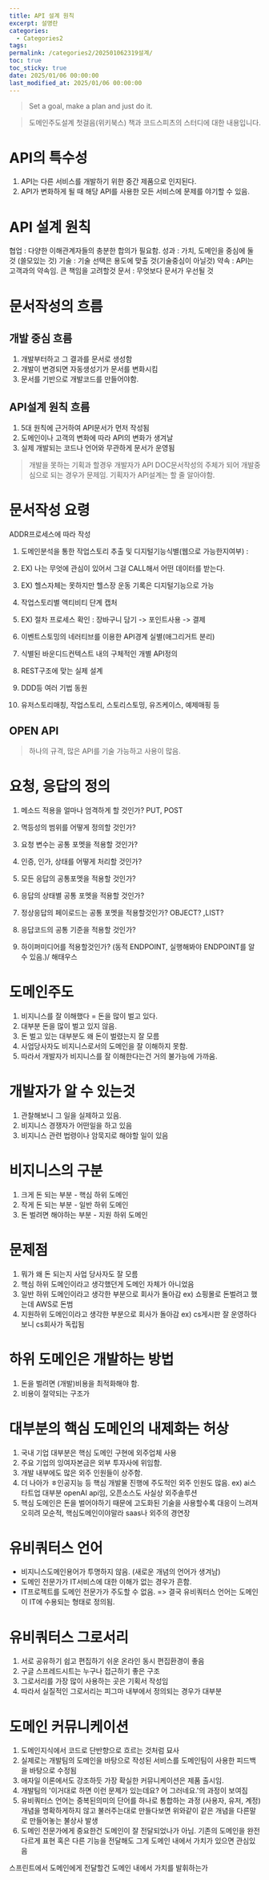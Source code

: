 ```yaml
---
title: API 설계 원칙
excerpt: 설명란
categories:
  - Categories2
tags: 
permalink: /categories2/202501062319설계/
toc: true
toc_sticky: true
date: 2025/01/06 00:00:00
last_modified_at: 2025/01/06 00:00:00
---
```

> Set a goal, make a plan and just do it.

> 도메인주도설계 첫걸음(위키북스) 책과 코드스피츠의 스터디에 대한 내용입니다.
# API의 특수성
1. API는 다른 서비스를 개발하기 위한 중간 제품으로 인지된다. 
2. API가 변화하게 될 때 해당 API를 사용한 모든 서비스에 문제를 야기할 수 있음.

# API 설계 원칙
협업 : 다양한 이해관계자들의 충분한 합의가 필요함.
성과 : 가치, 도메인을 중심에 둘 것 (쓸모있는 것)
기술 : 기술 선택은 용도에 맞출 것(기술중심이 아닐것)
약속 : API는 고객과의 약속임. 큰 책임을 고려할것
문서 : 무엇보다 문서가 우선될 것

# 문서작성의 흐름

## 개발 중심 흐름
1. 개발부터하고 그 결과를 문서로 생성함
2. 개발이 변경되면 자동생성기가 문서를 변화시킴
3. 문서를 기반으로 개발코드를 만들어야함.

## API설계 원칙 흐름
1.  5대 원칙에 근거하여 API문서가 먼저 작성됨
2. 도메인이나 고객의 변화에 따라 API의 변화가 생겨날
3. 실제 개발되는 코드나 언어와 무관하게 문서가 운영됨


> 개발을 못하는 기획과 할경우 개발자가 API DOC문서작성의 주체가 되어 개발중심으로 되는 경우가 문제임.
> 기획자가 API설계는 할 줄 알아야함.


# 문서작성 요령
ADDR프로세스에 따라 작성
1. 도메인분석을 통한 작업스토리 추출 및 디지털기능식별(웹으로 가능한지여부) : 
  1. EX) 나는 무엇에 관심이 있어서 그걸 CALL해서 어떤 데이터를 받는다.
  2. EX) 헬스자체는 못하지만 헬스장 운동 기록은 디지털기능으로 가능
2. 작업스토리별 액티비티 단계 캡처
  1. EX) 절차 프로세스 확인 : 장바구니 담기 -> 포인트사용 -> 결제
3. 이벤트스토밍의 네러티브를 이용한 API경계 실별(애그리거트 분리)
4. 식별된 바운디드컨텍스트 내의 구체적인 개별 API정의
5. REST구조에 맞는 실제 설계

1. DDD등 여러 기법 동원
2. 유저스토리매칭, 작업스토리, 스토리스토밍, 유즈케이스, 예제매핑 등


## OPEN API 
> 하나의 규격, 많은 API를 기술 가능하고 사용이 많음.

# 요청, 응답의 정의
1. 메소드 적용을 얼마나 엄격하게 할 것인가? PUT, POST
2. 멱등성의 범위를 어떻게 정의할 것인가?
3. 요청 변수는 공통 포멧을 적용할 것인가?
4. 인증, 인가, 상태를 어떻게 처리할 것인가?

1. 모든 응답의 공통포멧을 적용할 것인가?
2. 응답의 상태별 공통 포멧을 적용할 것인가?
3. 정상응답의 페이로드는 공통 포멧을 적용할것인가? OBJECT? ,LIST?
4. 응답코드의 공통 기준을 적용할 것인가?
5. 하이퍼미디어를 적용할것인가? (동적 ENDPOINT, 실행해봐야 ENDPOINT를 알 수 있음.)/ 해태우스




# 도메인주도
1. 비지니스를 잘 이해했다 = 돈을 많이 벌고 있다.
2. 대부분 돈을 많이 벌고 있지 않음.
3. 돈 벌고 있는 대부분도 왜 돈이 벌렸는지 잘 모름
4. 사업당사자도 비지니스로서의 도메인을 잘 이해하지 못함.
5. 따라서 개발자가 비지니스를 잘 이해한다는건 거의 불가능에 가까움.


# 개발자가 알 수 있는것
1. 관찰해보니 그 일을 실제하고 있음.
2. 비지니스 경쟁자가 어떤일을 하고 있음
3. 비지니스 관련 법령이나 암묵지로 해야할 일이 있음


# 비지니스의 구분
1. 크게 돈 되는 부분 - 핵심 하위 도메인
2. 작게 돈 되는 부분 - 일반 하위 도메인
3. 돈 벌려면 해야하는 부분 - 지원 하위 도메인

# 문제점
1. 뭐가 왜 돈 되는지 사업 당사자도 잘 모름
2. 핵심 하위 도메인이라고 생각했던게 도메인 자체가 아니었음
3. 일반 하위 도메인이라고 생각한 부분으로 회사가 돌아감  ex) 쇼핑몰로 돈벌려고 했는데 AWS로 돈범
4. 지원하위 도메인이라고 생각한 부분으로 회사가 돌아감 ex) cs게시판 잘 운영하다보니 cs회사가 독립됨

# 하위 도메인은 개발하는 방법
1. 돈을 벌려면 (개발)비용을 최적화해야 함.
2. 비용이 절약되는 구조가 


# 대부분의 핵심 도메인의 내제화는 허상
1. 국내 기업 대부분은 핵심 도메인 구현에 외주업체 사용
2. 주요 기업의 잉여자본금은 외부 투자사에 위임함.
3. 개발 내부에도 많은 외주 인원들이 상주함.
4. 더 나아가 ㅎ인공지능 등 핵심 개발물 진행에 주도적인 외주 인원도 많음.
   ex) ai스타트업 대부분 openAI api임, 오픈소스도 사실상 외주솔루션 
5. 핵심 도메인은 돈을 벌어야하기 때문에 고도화된 기술을 사용할수록 대응이 느려져 오히려 모순적, 핵심도메인이야말라 saas나 외주의 경연장

# 유비쿼터스 언어
- 비지니스도메인용어가 투명하지 않음. (새로운 개념의 언어가 생겨남)
- 도메인 전문가가 IT서비스에 대한 이해가 없는 경우가 흔함. 
- IT프로젝트를 도메인 전문가가 주도할 수 없음. => 결국 유비쿼터스 언어는 도메인이 IT에 수용되는 형태로 정의됨.

# 유비쿼터스 그로서리
1. 서로 공유하기 쉽고 편집하기 쉬운 온라인 동시 편집환경이 좋음
2. 구글 스프레드시트는 누구나 접근하기 좋은 구조
3. 그로서리를 가장 많이 사용하는 곳은 기획서 작성임
4. 따라서 실질적인 그로서리는 피그마 내부에서 정의되는 경우가 대부분

# 도메인 커뮤니케이션
1. 도메인지식에서 코드로 단반향으로 흐르는 것처럼 묘사
2. 실제로는 개발팀의 도메인을 바탕으로 작성된 서비스를 도메인팀이 사용한 피드백을 바탕으로 수정됨
3. 애자일 이론에서도 강조하듯 가장 확실한 커뮤니케이션은 제품 출시임.
4. 개발팀의 '이거대로 하면 이런 문제가 있는데요? 어 그러네요.'의 과정이 보여짐
5. 유비쿼터스 언어는 중복된의미의 단어를 하나로 통합하는 과정 (사용자, 유저, 계정) 개념을 명확하게하지 않고 불러주는대로 만들다보면 위와같이 같은 개념을 다른말로 만들어놓는 불상사 발생
6. 도메인 전문가에게 중요한건 도메인이 잘 전달되었나가 아님. 기존의 도메인을 완전 다르게 표현 혹은 다른 기능을 전달해도 그게 도메인 내에서 가치가 있으면 관심있음

스프린트에서 도메인에게 전달할건 도메인 내에서 가치를 발휘하는가





